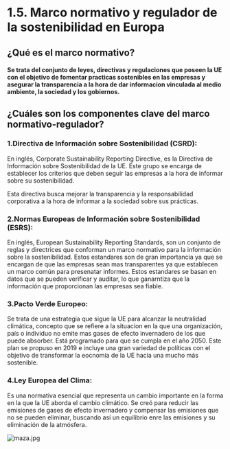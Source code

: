 # 1.5. Marco normativo y regulador de la sostenibilidad en Europa
## ¿Qué es el marco normativo?

#### Se trata del conjunto de leyes, directivas y regulaciones que poseen la UE con el objetivo de fomentar practicas sostenibles en las empresas y asegurar la transparencia a la hora de dar informacion vinculada al medio ambiente, la sociedad y los gobiernos.

## ¿Cuáles son los componentes clave del marco normativo-regulador?

 ### 1.Directiva de Información sobre Sostenibilidad (CSRD): 
En inglés, Corporate Sustainability Reporting Directive, es la Directiva de Información sobre Sostenibilidad de la UE. 
Este grupo se encarga de establecer los criterios que deben seguir las empresas a la hora de informar sobre su sostenibilidad. 

 
 Esta directiva busca mejorar la transparencia y la responsabilidad corporativa a la hora de informar a la sociedad sobre sus prácticas.


 ### 2.Normas Europeas de Información sobre Sostenibilidad (ESRS):
En inglés, European Sustainability Reporting Standards, son un conjunto de reglas y directrices que conforman un marco normativo para la información sobre la sostenibilidad. Estos estandares son de gran importancia ya que se encargan de que las empresas sean mas transparentes ya que establecen un marco común para presenatar informes. Estos estandares se basan en datos que se pueden verificar y auditar, lo que ganarntiza que la información que proporcionan las empresas sea fiable.

### 3.Pacto Verde Europeo:
Se trata de una estrategia que sigue la UE para alcanzar la neutralidad climática, concepto que se refiere a la situacion en la que una organización, país o individuo no emite mas gases de efecto invernadero de los que puede absorber. Está programado para que se cumpla en el año 2050. Este plan se propuso en 2019 e incluye una gran variedad de políticas con el objetivo de transformar la eocnomía de la UE hacia una mucho más sostenible.

### 4.Ley Europea del Clima:
Es una normativa esencial que representa un cambio importante en la forma en la que la UE aborda el cambio climático. Se creó para reducir las emisiones de gases de efecto invernadero y compensar las emisiones que no se pueden eliminar, buscando así un equilibrio enre las emisiones y su eliminación de la atmósfera.


![maza.jpg]()
